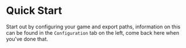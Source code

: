 # Quick Start #
Start out by configuring your game and export paths, information on this can be found in the `Configuration` tab on the left, come back here when you've done that.
